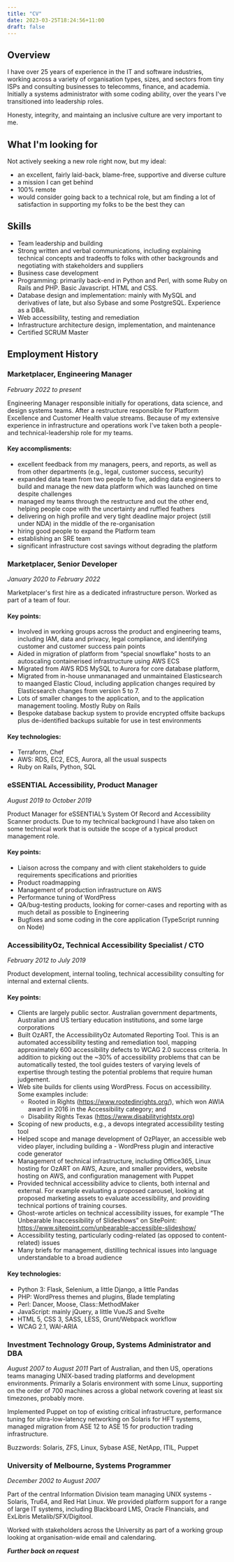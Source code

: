 ```yaml
---
title: "CV"
date: 2023-03-25T18:24:56+11:00
draft: false
---
```

## Overview

I have over 25 years of experience in the IT and software industries, working across a variety of organisation types, sizes, and sectors from tiny ISPs and consulting businesses to telecomms, finance, and academia. Initially a systems administrator with some coding ability, over the years I've transitioned into leadership roles.

Honesty, integrity, and maintaing an inclusive culture are very important to me.

## What I'm looking for

Not actively seeking a new role right now, but my ideal:

- an excellent, fairly laid-back, blame-free, supportive and diverse culture
- a mission I can get behind
- 100% remote
- would consider going back to a technical role, but am finding a lot of satisfaction in supporting my folks to be the best they can

## Skills

- Team leadership and building
- Strong written and verbal communications, including explaining technical concepts and tradeoffs to folks with other backgrounds and negotiating with stakeholders and suppliers
- Business case development
- Programming: primarily back-end in Python and Perl, with some Ruby on Rails and PHP. Basic Javascript. HTML and CSS.
- Database design and implementation: mainly with MySQL and derivatives of late, but also Sybase and some PostgreSQL. Experience as a DBA.
- Web accessibility, testing and remediation
- Infrastructure architecture design, implementation, and maintenance
- Certified SCRUM Master

## Employment History

### Marketplacer, Engineering Manager
_February 2022 to present_

Engineering Manager responsible initially for operations, data science, and design systems teams. After a restructure responsible for Platform Excellence and Customer Health value streams.
Because of my extensive experience in infrastructure and operations work I've taken both a people- and technical-leadership role for my teams.

#### Key accomplisments:
- excellent feedback from my managers, peers, and reports, as well as from other departments (e.g., legal, customer success, security)
- expanded data team from two people to five, adding data engineers to build and manage the new data platform which was launched on time despite challenges
- managed my teams through the restructure and out the other end, helping people cope with the uncertainty and ruffled feathers
- delivering on high profile and very tight deadline major project (still under NDA) in the middle of the re-organisation
- hiring good people to expand the Platform team
- establishing an SRE team
- significant infrastructure cost savings without degrading the platform

### Marketplacer, Senior Developer
_January 2020 to February 2022_

Marketplacer's first hire as a dedicated infrastructure person. Worked as part of a team of four.

#### Key points:
- Involved in working groups across the product and engineering teams, including IAM, data and privacy, legal compliance, and identifying customer and customer success pain points
- Aided in migration of platform from “special snowflake” hosts to an autoscaling containerised infrastructure using AWS ECS
- Migrated from AWS RDS MySQL to Aurora for core database platform, 
- Migrated from in-house unmananaged and unmaintained Elasticsearch to maanged Elastic Cloud, including application changes required by Elasticsearch changes from version 5 to 7.
- Lots of smaller changes to the application, and to the application management tooling. Mostly Ruby on Rails
- Bespoke database backup system to provide encrypted offsite backups plus de-identified backups suitable for use in test environments

#### Key technologies:
- Terraform, Chef
- AWS: RDS, EC2, ECS, Aurora, all the usual suspects
- Ruby on Rails, Python, SQL

### eSSENTIAL Accessibility, Product Manager
_August 2019 to October 2019_

Product Manager for eSSENTIAL’s System Of Record and Accessibility Scanner products. Due to my technical background I have also taken on some technical work that is outside the scope of a typical product management role.

#### Key points:
- Liaison across the company and with client stakeholders to guide requirements specifications and priorities
- Product roadmapping
- Management of production infrastructure on AWS
- Performance tuning of WordPress
- QA/bug-testing products, looking for corner-cases and reporting with as much detail as possible to Engineering
- Bugfixes and some coding in the core application (TypeScript running on Node)

### AccessibilityOz, Technical Accessibility Specialist / CTO
_February 2012 to July 2019_

Product development, internal tooling, technical accessibility consulting for internal and external clients.

#### Key points:
- Clients are largely public sector. Australian government departments, Australian and US tertiary education institutions, and some large corporations
- Built OzART, the AccessibilityOz Automated Reporting Tool. This is an automated accessibility testing and remediation tool, mapping approximately 600 accessibility defects to WCAG 2.0 success criteria. In addition to picking out the ~30% of accessibility problems that can be automatically tested, the tool guides testers of varying levels of expertise through testing the potential problems that require human judgement.
- Web site builds for clients using WordPress. Focus on accessibility. Some examples include:
  - Rooted in Rights (https://www.rootedinrights.org/), which won AWIA award in 2016 in the Accessibility category; and 
  - Disability Rights Texas (https://www.disabilityrightstx.org)
- Scoping of new products, e.g., a devops integrated accessibility testing tool
- Helped scope and manage development of OzPlayer, an accessible web video player, including building a - WordPress plugin and interactive code generator
- Management of technical infrastructure, including Office365, Linux hosting for OzART on AWS, Azure, and smaller providers, website hosting on AWS, and configuration management with Puppet
- Provided technical accessibility advice to clients, both internal and external. For example evaluating a proposed carousel, looking at proposed marketing assets to evaluate accessibility, and providing technical portions of training courses.
- Ghost-wrote articles on technical accessibility issues, for example “The Unbearable Inaccessibility of Slideshows” on SitePoint: https://www.sitepoint.com/unbearable-accessible-slideshow/
- Accessibility testing, particularly coding-related (as opposed to content-related) issues
- Many briefs for management, distilling technical issues into language understandable to a broad audience

#### Key technologies:
- Python 3: Flask, Selenium, a little Django, a little Pandas
- PHP: WordPress themes and plugins, Blade templating
- Perl: Dancer, Moose, Class::MethodMaker
- JavaScript: mainly jQuery, a little VueJS and Svelte
- HTML 5, CSS 3, SASS, LESS, Grunt/Webpack workflow
- WCAG 2.1, WAI-ARIA

### Investment Technology Group, Systems Administrator and DBA
_August 2007 to August 2011_
Part of Australian, and then
 US, operations teams managing UNIX-based trading platforms and development environments. Primarily a Solaris environment with some Linux, supporting on the order of 700 machines across a global network covering at least six timezones, probably more.

Implemented Puppet on top of existing critical infrastructure, performance tuning for ultra-low-latency networking on Solaris for HFT systems, managed migration from ASE 12 to ASE 15 for production trading infrastructure.

Buzzwords: Solaris, ZFS, Linux, Sybase ASE, NetApp, ITIL, Puppet

### University of Melbourne, Systems Programmer
_December 2002 to August 2007_

Part of the central Information Division team managing UNIX systems - Solaris, Tru64, and Red Hat Linux.
We provided platform support for a range of large IT systems, including Blackboard LMS, Oracle FInancials, and ExLibris Metalib/SFX/Digitool.

Worked with stakeholders across the University as part of a working group looking at organisation-wide email and calendaring.

_**Further back on request**_
